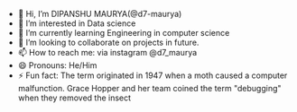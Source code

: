- 👋 Hi, I’m DIPANSHU MAURYA(@d7-maurya)
- 👀 I’m interested in Data science
- 🌱 I’m currently learning Engineering in computer science
- 💞️ I’m looking to collaborate on projects in future.
- 📫 How to reach me: via instagram @d7_maurya
- 😄 Pronouns: He/Him
- ⚡ Fun fact: The term originated in 1947 when a moth caused a computer malfunction. Grace Hopper and her team coined the term "debugging" when they removed the insect

<!---
d7-maurya/d7-maurya is a ✨ special ✨ repository because its `README.md` (this file) appears on your GitHub profile.
You can click the Preview link to take a look at your changes.
--->
